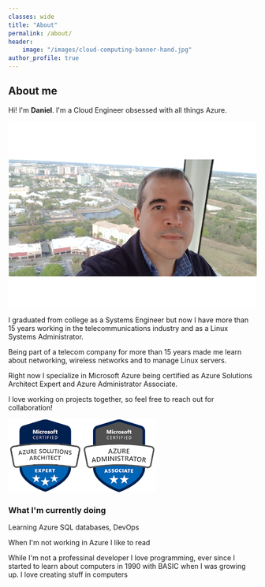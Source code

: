```yaml
---
classes: wide
title: "About"
permalink: /about/
header:
    image: "/images/cloud-computing-banner-hand.jpg"
author_profile: true
---
```

## About me
Hi! I'm **Daniel**. I'm a Cloud Engineer obsessed with all things Azure.

![Daniel Fajardo Valenti picture](/images/daniel-fajardo-valenti_med.png)

I graduated from college as a Systems Engineer but now I have more than 15 years working in the telecommunications industry and as a Linux Systems Administrator.

Being part of a telecom company for more than 15 years made me learn about networking, wireless networks and to manage Linux servers.

Right now I specialize in Microsoft Azure being certified as Azure Solutions Architect Expert and Azure Administrator Associate. 

I love working on projects together, so feel free to reach out for collaboration!

[![Azure Solutions Architect Expert](/images/azure-solutions-architect-expert-150.png)](https://docs.microsoft.com/en-us/learn/certifications/azure-solutions-architect)[![Azure Administrator Associate](/images/azure-administrator-associate-150.png)](https://docs.microsoft.com/en-us/learn/certifications/azure-administrator)

### What I'm currently doing
Learning Azure SQL databases, DevOps

When I'm not working in Azure I like to read

While I'm not a professinal developer I love programming, ever since I started to learn about computers in 1990 with BASIC when I was growing up. I love creating stuff in  computers